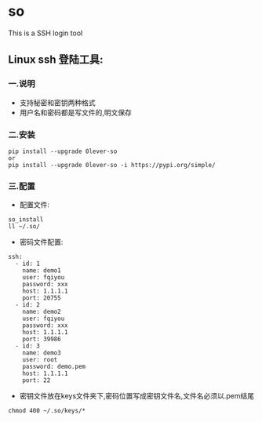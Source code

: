 # so
This is a SSH login tool

## Linux ssh 登陆工具:

### 一.说明

- 支持秘密和密钥两种格式
- 用户名和密码都是写文件的,明文保存

### 二.安装

```
pip install --upgrade 0lever-so
or
pip install --upgrade 0lever-so -i https://pypi.org/simple/

```


### 三.配置
- 配置文件:
```
so_install
ll ~/.so/
```
- 密码文件配置:
```
ssh:
  - id: 1
    name: demo1
    user: fqiyou
    password: xxx
    host: 1.1.1.1
    port: 20755
  - id: 2
    name: demo2
    user: fqiyou
    password: xxx
    host: 1.1.1.1
    port: 39986
  - id: 3
    name: demo3
    user: root
    password: demo.pem
    host: 1.1.1.1
    port: 22
```


- 密钥文件放在keys文件夹下,密码位置写成密钥文件名,文件名必须以.pem结尾
```
chmod 400 ~/.so/keys/*

```
